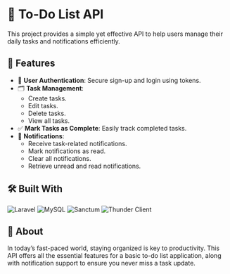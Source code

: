 
# 📝 To-Do List API

This project provides a simple yet effective API to help users manage their daily tasks and notifications efficiently.

## 🚀 Features

- 🧾 **User Authentication**: Secure sign-up and login using tokens.
- 🗂️ **Task Management**: 
  - Create tasks.
  - Edit tasks.
  - Delete tasks.
  - View all tasks.
- ✅ **Mark Tasks as Complete**: Easily track completed tasks.
- 🔔 **Notifications**:
  - Receive task-related notifications.
  - Mark notifications as read.
  - Clear all notifications.
  - Retrieve unread and read notifications.

## 🛠 Built With

![Laravel](https://img.shields.io/badge/-Laravel-FF2D20?logo=laravel&logoColor=white&style=for-the-badge)
![MySQL](https://img.shields.io/badge/-MySQL-4479A1?logo=mysql&logoColor=white&style=for-the-badge)
![Sanctum](https://img.shields.io/badge/-Laravel%20Sanctum-FF2D20?logo=laravel&logoColor=white&style=for-the-badge)
![Thunder Client](https://img.shields.io/badge/-Thunder%20Client-28A745?logo=thunder&logoColor=white&style=for-the-badge)

## 📄 About

In today’s fast-paced world, staying organized is key to productivity. This API offers all the essential features for a basic to-do list application, along with notification support to ensure you never miss a task update.

